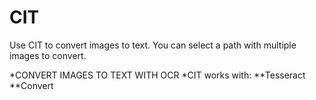 # CIT

Use CIT to convert images to text. You can select a path with multiple images to convert.

*CONVERT IMAGES TO TEXT WITH OCR
*CIT works with:
**Tesseract
**Convert
